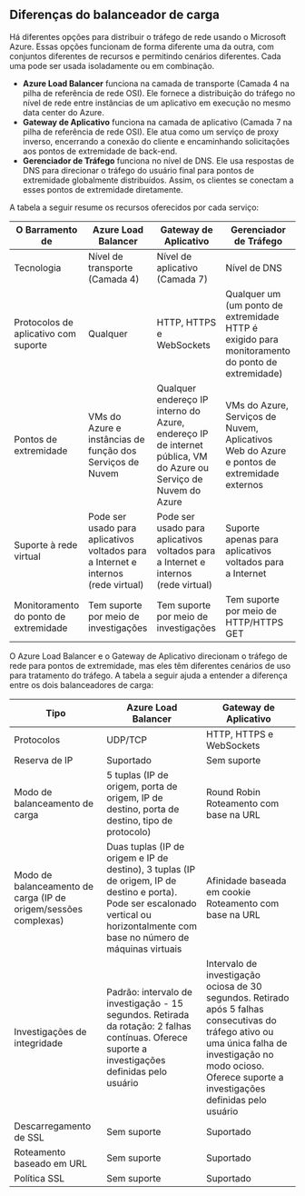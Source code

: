 ## <a name="load-balancer-differences"></a>Diferenças do balanceador de carga

Há diferentes opções para distribuir o tráfego de rede usando o Microsoft Azure. Essas opções funcionam de forma diferente uma da outra, com conjuntos diferentes de recursos e permitindo cenários diferentes. Cada uma pode ser usada isoladamente ou em combinação.

* **Azure Load Balancer** funciona na camada de transporte (Camada 4 na pilha de referência de rede OSI). Ele fornece a distribuição do tráfego no nível de rede entre instâncias de um aplicativo em execução no mesmo data center do Azure.
* **Gateway de Aplicativo** funciona na camada de aplicativo (Camada 7 na pilha de referência de rede OSI). Ele atua como um serviço de proxy inverso, encerrando a conexão do cliente e encaminhando solicitações aos pontos de extremidade de back-end.
* **Gerenciador de Tráfego** funciona no nível de DNS.  Ele usa respostas de DNS para direcionar o tráfego do usuário final para pontos de extremidade globalmente distribuídos. Assim, os clientes se conectam a esses pontos de extremidade diretamente.

A tabela a seguir resume os recursos oferecidos por cada serviço:

| O Barramento de | Azure Load Balancer | Gateway de Aplicativo | Gerenciador de Tráfego |
| --- | --- | --- | --- |
| Tecnologia |Nível de transporte (Camada 4) |Nível de aplicativo (Camada 7) |Nível de DNS |
| Protocolos de aplicativo com suporte |Qualquer |HTTP, HTTPS e WebSockets |Qualquer um (um ponto de extremidade HTTP é exigido para monitoramento do ponto de extremidade) |
| Pontos de extremidade |VMs do Azure e instâncias de função dos Serviços de Nuvem |Qualquer endereço IP interno do Azure, endereço IP de internet pública, VM do Azure ou Serviço de Nuvem do Azure |VMs do Azure, Serviços de Nuvem, Aplicativos Web do Azure e pontos de extremidade externos |
| Suporte à rede virtual |Pode ser usado para aplicativos voltados para a Internet e internos (rede virtual) |Pode ser usado para aplicativos voltados para a Internet e internos (rede virtual) |Suporte apenas para aplicativos voltados para a Internet |
| Monitoramento do ponto de extremidade |Tem suporte por meio de investigações |Tem suporte por meio de investigações |Tem suporte por meio de HTTP/HTTPS GET |

O Azure Load Balancer e o Gateway de Aplicativo direcionam o tráfego de rede para pontos de extremidade, mas eles têm diferentes cenários de uso para tratamento do tráfego. A tabela a seguir ajuda a entender a diferença entre os dois balanceadores de carga:

| Tipo | Azure Load Balancer | Gateway de Aplicativo |
| --- | --- | --- |
| Protocolos |UDP/TCP |HTTP, HTTPS e WebSockets |
| Reserva de IP |Suportado |Sem suporte |
| Modo de balanceamento de carga |5 tuplas (IP de origem, porta de origem, IP de destino, porta de destino, tipo de protocolo) |Round Robin<br>Roteamento com base na URL |
| Modo de balanceamento de carga (IP de origem/sessões complexas) |Duas tuplas (IP de origem e IP de destino), 3 tuplas (IP de origem, IP de destino e porta). Pode ser escalonado vertical ou horizontalmente com base no número de máquinas virtuais |Afinidade baseada em cookie<br>Roteamento com base na URL |
| Investigações de integridade |Padrão: intervalo de investigação - 15 segundos. Retirada da rotação: 2 falhas contínuas. Oferece suporte a investigações definidas pelo usuário |Intervalo de investigação ociosa de 30 segundos. Retirado após 5 falhas consecutivas do tráfego ativo ou uma única falha de investigação no modo ocioso. Oferece suporte a investigações definidas pelo usuário |
| Descarregamento de SSL |Sem suporte |Suportado |
| Roteamento baseado em URL | Sem suporte | Suportado|
| Política SSL | Sem suporte | Suportado|
